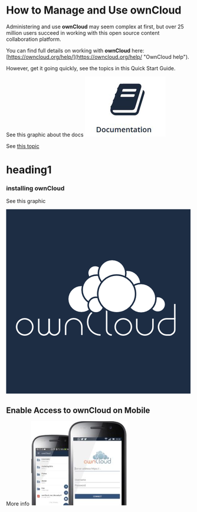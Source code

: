 # How to Manage and Use **ownCloud** #

Administering and use **ownCloud** may seem complex at first, but over 25 million users succeed in working with this open source content collaboration platform.

You can find full details on working with **ownCloud** here: [https://owncloud.org/help/](https://owncloud.org/help/ "OwnCloud help"). 

However, get it going quickly, see the topics in this Quick Start Guide.

See this graphic about the docs ![docs](Graphics\docs.JPG)

See [this topic](/heading1/)

# heading1 #   

### installing ownCloud ##

See this graphic  

![logo](Graphics\logo.jpg)    
  

## Enable Access to ownCloud on Mobile ##  

More info  ![mobile](Graphics\mobile-device.JPG)   